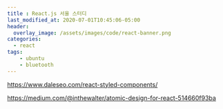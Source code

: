 ```yaml
---
title : React.js 서울 스터디
last_modified_at: 2020-07-01T10:45:06-05:00
header:
  overlay_image: /assets/images/code/react-banner.png
categories:
  - react
tags: 
    - ubuntu
    - bluetooth
---
```



https://www.daleseo.com/react-styled-components/

https://medium.com/@inthewalter/atomic-design-for-react-514660f93ba



